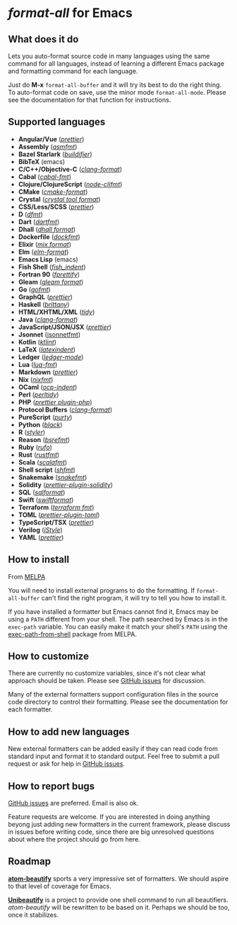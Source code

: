 *format-all* for Emacs
======================

What does it do
---------------

Lets you auto-format source code in many languages using the same
command for all languages, instead of learning a different Emacs
package and formatting command for each language.

Just do **M-x** `format-all-buffer` and it will try its best to do the
right thing. To auto-format code on save, use the minor mode
`format-all-mode`. Please see the documentation for that function for
instructions.

Supported languages
-------------------

* **Angular/Vue** ([*prettier*](https://prettier.io/))
* **Assembly** ([*asmfmt*](https://github.com/klauspost/asmfmt))
* **Bazel Starlark** ([*buildifier*](https://github.com/bazelbuild/buildtools/tree/master/buildifier))
* **BibTeX** (emacs)
* **C/C++/Objective-C** ([*clang-format*](https://clang.llvm.org/docs/ClangFormat.html))
* **Cabal** ([*cabal-fmt*](https://github.com/phadej/cabal-fmt))
* **Clojure/ClojureScript** ([*node-cljfmt*](https://github.com/snoe/node-cljfmt))
* **CMake** ([*cmake-format*](https://github.com/cheshirekow/cmake_format))
* **Crystal** ([*crystal tool format*](http://www.motion-express.com/blog/crystal-code-formatter))
* **CSS/Less/SCSS** ([*prettier*](https://prettier.io/))
* **D** ([*dfmt*](https://github.com/dlang-community/dfmt))
* **Dart** ([*dartfmt*](https://github.com/dart-lang/dart_style))
* **Dhall** ([*dhall format*](https://github.com/dhall-lang/dhall-lang))
* **Dockerfile** ([*dockfmt*](https://github.com/jessfraz/dockfmt))
* **Elixir** ([*mix format*](https://hexdocs.pm/mix/master/Mix.Tasks.Format.html))
* **Elm** ([*elm-format*](https://github.com/avh4/elm-format))
* **Emacs Lisp** (emacs)
* **Fish Shell** ([*fish_indent*](https://fishshell.com/docs/current/commands.html#fish_indent))
* **Fortran 90** ([*fprettify*](https://github.com/pseewald/fprettify))
* **Gleam** ([*gleam format*](https://gleam.run/))
* **Go** ([*gofmt*](https://golang.org/cmd/gofmt/))
* **GraphQL** ([*prettier*](https://prettier.io/))
* **Haskell** ([*brittany*](https://github.com/lspitzner/brittany))
* **HTML/XHTML/XML** ([*tidy*](http://www.html-tidy.org/))
* **Java** ([*clang-format*](https://clang.llvm.org/docs/ClangFormat.html))
* **JavaScript/JSON/JSX** ([*prettier*](https://prettier.io/))
* **Jsonnet** ([jsonnetfmt](https://jsonnet.org/))
* **Kotlin** ([*ktlint*](https://github.com/shyiko/ktlint))
* **LaTeX** ([*latexindent*](https://github.com/cmhughes/latexindent.pl))
* **Ledger** ([*ledger-mode*](https://github.com/ledger/ledger-mode))
* **Lua** ([*lua-fmt*](https://github.com/trixnz/lua-fmt))
* **Markdown** ([*prettier*](https://prettier.io/))
* **Nix** ([*nixfmt*](https://github.com/serokell/nixfmt))
* **OCaml** ([*ocp-indent*](https://opam.ocaml.org/packages/ocp-indent/))
* **Perl** ([*perltidy*](http://perltidy.sourceforge.net/))
* **PHP** ([*prettier plugin-php*](https://github.com/prettier/plugin-php))
* **Protocol Buffers** ([*clang-format*](https://clang.llvm.org/docs/ClangFormat.html))
* **PureScript** ([*purty*](https://gitlab.com/joneshf/purty))
* **Python** ([*black*](https://github.com/ambv/black))
* **R** ([*styler*](https://github.com/r-lib/styler))
* **Reason** ([*bsrefmt*](https://github.com/glennsl/bs-refmt))
* **Ruby** ([*rufo*](https://github.com/ruby-formatter/rufo))
* **Rust** ([*rustfmt*](https://github.com/rust-lang-nursery/rustfmt))
* **Scala** ([*scalafmt*](https://github.com/scalameta/scalafmt))
* **Shell script** ([*shfmt*](https://github.com/mvdan/sh))
* **Snakemake** ([*snakefmt*](https://github.com/snakemake/snakefmt))
* **Solidity** ([*prettier-plugin-solidity*](https://github.com/prettier-solidity/prettier-plugin-solidity))
* **SQL** ([*sqlformat*](https://pypi.org/project/sqlparse/))
* **Swift** ([*swiftformat*](https://github.com/nicklockwood/SwiftFormat))
* **Terraform** ([*terraform fmt*](https://www.terraform.io/docs/commands/fmt.html))
* **TOML** ([*prettier-plugin-toml*](https://github.com/bd82/toml-tools/tree/master/packages/prettier-plugin-toml))
* **TypeScript/TSX** ([*prettier*](https://prettier.io/))
* **Verilog** ([*iStyle*](https://github.com/thomasrussellmurphy/istyle-verilog-formatter))
* **YAML** ([*prettier*](https://prettier.io/))

How to install
--------------

From [MELPA](https://melpa.org/#/format-all)

You will need to install external programs to do the formatting. If
`format-all-buffer` can't find the right program, it will try to tell
you how to install it.

If you have installed a formatter but Emacs cannot find it, Emacs may
be using a `PATH` different from your shell. The path searched by
Emacs is in the `exec-path` variable. You can easily make it match
your shell's `PATH` using the
[exec-path-from-shell](http://melpa.org/#/exec-path-from-shell)
package from MELPA.

How to customize
----------------

There are currently no customize variables, since it's not clear what
approach should be taken. Please see [GitHub issues][github-issues]
for discussion.

Many of the external formatters support configuration files in the
source code directory to control their formatting. Please see the
documentation for each formatter.

How to add new languages
------------------------

New external formatters can be added easily if they can read code from
standard input and format it to standard output. Feel free to submit a
pull request or ask for help in [GitHub issues][github-issues].

How to report bugs
------------------

[GitHub issues][github-issues] are preferred. Email is also ok.

Feature requests are welcome. If you are interested in doing anything
beyong just adding new formatters in the current framework, please
discuss in issues before writing code, since there are big unresolved
questions about where the project should go from here.

Roadmap
-------

**[atom-beautify](https://atom.io/packages/atom-beautify#beautifiers)**
sports a very impressive set of formatters. We should aspire to that
level of coverage for Emacs.

**[Unibeautify](https://github.com/Unibeautify/unibeautify)** is a
project to provide one shell command to run all beautifiers.
*atom-beautify* will be rewritten to be based on it. Perhaps we should
be too, once it stabilizes.

[github-issues]: https://github.com/lassik/emacs-format-all-the-code/issues
